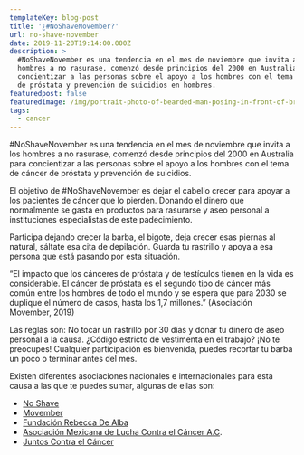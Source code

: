 ```yaml
---
templateKey: blog-post
title: '¿#NoShaveNovember?'
url: no-shave-november
date: 2019-11-20T19:14:00.000Z
description: >
  #NoShaveNovember es una tendencia en el mes de noviembre que invita a los
  hombres a no rasurase, comenzó desde principios del 2000 en Australia para
  concientizar a las personas sobre el apoyo a los hombres con el tema de cáncer
  de próstata y prevención de suicidios en hombres.
featuredpost: false
featuredimage: /img/portrait-photo-of-bearded-man-posing-in-front-of-brick-wall-3078091.jpg
tags:
  - cancer
---
```

\#NoShaveNovember es una tendencia en el mes de noviembre que invita a los hombres a no rasurase, comenzó desde principios del 2000 en Australia para concientizar a las personas sobre el apoyo a los hombres con el tema de cáncer de próstata y prevención de suicidios.

El objetivo de #NoShaveNovember es dejar el cabello crecer para apoyar a los pacientes de cáncer que lo pierden. Donando el dinero que normalmente se gasta en productos para rasurarse y aseo personal a instituciones especialistas de este padecimiento. 

Participa dejando crecer la barba, el bigote, deja crecer esas piernas al natural, sáltate esa cita de depilación. Guarda tu rastrillo y apoya a esa persona que está pasando por esta situación. 

“El impacto que los cánceres de próstata y de testículos tienen en la vida es considerable. El cáncer de próstata es el segundo tipo de cáncer más común entre los hombres de todo el mundo y se espera que para 2030 se duplique el número de casos, hasta los 1,7 millones.” (Asociación Movember, 2019)

Las reglas son: No tocar un rastrillo por 30 días y donar tu dinero de aseo personal a la causa. ¿Código estricto de vestimenta en el trabajo? ¡No te preocupes! Cualquier participación es bienvenida, puedes recortar tu barba un poco o terminar antes del mes. 

Existen diferentes asociaciones nacionales e internacionales para esta causa a las que te puedes sumar, algunas de ellas son:

* [No Shave](https://bit.ly/35gGjKc)
* [Movember](http://mvmbr.co/2D0FPMl)
* [Fundación Rebecca De Alba](https://bit.ly/35iA60s)
* [Asociación Mexicana de Lucha Contra el Cáncer A.C](http://www.amlcc.org/alianzas/).
* [Juntos Contra el Cáncer](https://bit.ly/336Xe0t)

##
